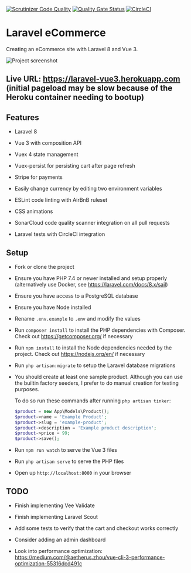 [![Scrutinizer Code Quality](https://scrutinizer-ci.com/g/w3bdesign/laravel-vue/badges/quality-score.png?b=main)](https://scrutinizer-ci.com/g/w3bdesign/laravel-vue/?branch=main)
[![Quality Gate Status](https://sonarcloud.io/api/project_badges/measure?project=w3bdesign_laravel-vue&metric=alert_status)](https://sonarcloud.io/dashboard?id=w3bdesign_laravel-vue)
[![CircleCI](https://circleci.com/gh/w3bdesign/laravel-vue.svg?style=svg)](https://circleci.com/gh/w3bdesign/laravel-vue)

# Laravel eCommerce

 Creating an eCommerce site with Laravel 8 and Vue 3.

 <img src="https://user-images.githubusercontent.com/45217974/108582060-2a960a80-7331-11eb-9375-d72c691b01d0.png" alt="Project screenshot" />
 
## Live URL: https://laravel-vue3.herokuapp.com (initial pageload may be slow because of the Heroku container needing to bootup)

## Features

-   Laravel 8

-   Vue 3 with composition API

-   Vuex 4 state management

-   Vuex-persist for persisting cart after page refresh

-   Stripe for payments

-   Easily change currency by editing two environment variables

-   ESLint code linting with AirBnB ruleset

-   CSS animations

-   SonarCloud code quality scanner integration on all pull requests

-   Laravel tests with CircleCI integration

## Setup

-   Fork or clone the project

-   Ensure you have PHP 7.4 or newer installed and setup properly (alternatively use Docker, see <https://laravel.com/docs/8.x/sail>)

-   Ensure you have access to a PostgreSQL database

-   Ensure you have Node installed

-   Rename `.env.example` to `.env` and modify the values

-   Run `composer install` to install the PHP dependencies with Composer. Check out <https://getcomposer.org/> if necessary

-   Run `npm install` to install the Node dependencies needed by the project. Check out <https://nodejs.org/en/> if necessary

-   Run `php artisan:migrate` to setup the Laravel database migrations

-   You should create at least one sample product. Although you can use the builtin factory seeders, I prefer to do manual creation for testing purposes.

    To do so run these commands after running `php artisan tinker`: 

    ```php
    $product = new App\Models\Product();
    $product->name = 'Example Product';
    $product->slug = 'example-product';
    $product->description = 'Example product description';
    $product->price = 99;
    $product->save();
    ```

-   Run `npm run watch` to serve the Vue 3 files

-   Run `php artisan serve` to serve the PHP files

-   Open up `http://localhost:8000` in your browser

## TODO

-   Finish implementing Vee Validate

-   Finish implementing Laravel Scout

-   Add some tests to verify that the cart and checkout works correctly

-   Consider adding an admin dashboard 

-   Look into performance optimization: <https://medium.com/@aetherus.zhou/vue-cli-3-performance-optimization-55316dcd491c>
